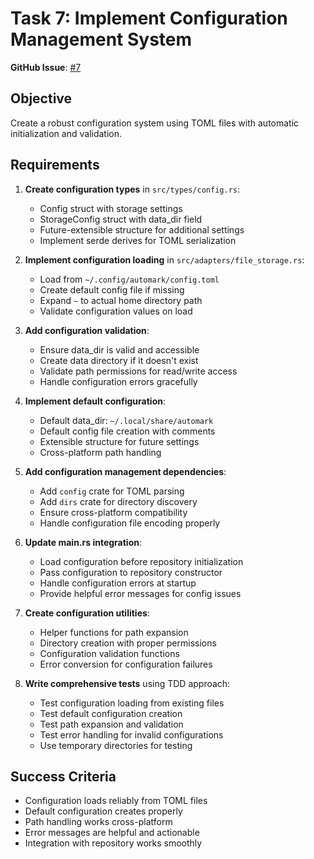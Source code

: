 # Task 7: Implement Configuration Management System

**GitHub Issue**: [#7](https://github.com/evcraddock/automark/issues/7)

## Objective
Create a robust configuration system using TOML files with automatic initialization and validation.

## Requirements

1. **Create configuration types** in `src/types/config.rs`:
   - Config struct with storage settings
   - StorageConfig struct with data_dir field
   - Future-extensible structure for additional settings
   - Implement serde derives for TOML serialization

2. **Implement configuration loading** in `src/adapters/file_storage.rs`:
   - Load from `~/.config/automark/config.toml`
   - Create default config file if missing
   - Expand `~` to actual home directory path
   - Validate configuration values on load

3. **Add configuration validation**:
   - Ensure data_dir is valid and accessible
   - Create data directory if it doesn't exist
   - Validate path permissions for read/write access
   - Handle configuration errors gracefully

4. **Implement default configuration**:
   - Default data_dir: `~/.local/share/automark`
   - Default config file creation with comments
   - Extensible structure for future settings
   - Cross-platform path handling

5. **Add configuration management dependencies**:
   - Add `config` crate for TOML parsing
   - Add `dirs` crate for directory discovery
   - Ensure cross-platform compatibility
   - Handle configuration file encoding properly

6. **Update main.rs integration**:
   - Load configuration before repository initialization
   - Pass configuration to repository constructor
   - Handle configuration errors at startup
   - Provide helpful error messages for config issues

7. **Create configuration utilities**:
   - Helper functions for path expansion
   - Directory creation with proper permissions
   - Configuration validation functions
   - Error conversion for configuration failures

8. **Write comprehensive tests** using TDD approach:
   - Test configuration loading from existing files
   - Test default configuration creation
   - Test path expansion and validation
   - Test error handling for invalid configurations
   - Use temporary directories for testing

## Success Criteria
- Configuration loads reliably from TOML files
- Default configuration creates properly
- Path handling works cross-platform
- Error messages are helpful and actionable
- Integration with repository works smoothly